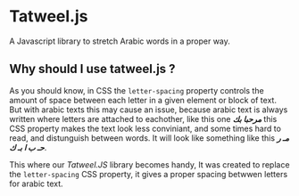 # Tatweel.js
A Javascript library to stretch Arabic words in a proper way.

## Why should I use tatweel.js ?
As you should know, in CSS the `letter-spacing` property controls the amount of space between each letter in a given element or block of text.
But with arabic texts this may cause an issue, because arabic text is always written where letters are attached to eachother, like this one ***مرحبا بك*** this CSS property makes the text look less conviniant, and some times hard to read, and distunguish between words. It will look like something like this ***مـ ر حـ ب ا بـ ك***.

This where our *Tatweel.JS* library becomes handy, It was created to replace the `letter-spacing` CSS property, it gives a proper spacing betwwen letters for arabic text.